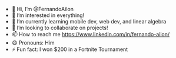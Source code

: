 - 👋 Hi, I’m @FernandoAilon
- 👀 I’m interested in everything!
- 🌱 I’m currently learning mobile dev, web dev, and linear algebra
- 💞️ I’m looking to collaborate on projects!
- 📫 How to reach me https://www.linkedin.com/in/fernando-ailon/
- 😄 Pronouns: Him
- ⚡ Fun fact: I won $200 in a Fortnite Tournament

<!---
FernandoAilon/FernandoAilon is a ✨ special ✨ repository because its `README.md` (this file) appears on your GitHub profile.
You can click the Preview link to take a look at your changes.
--->
